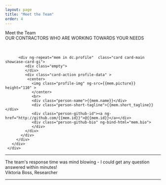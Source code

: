 ```yaml
---
layout: page
title: "Meet the Team"
order: 4
---
```

<div ng-app="viperdev">
<div ng-controller="Data as dc">
<section id="test1">
  <div class="container">
   <div >
    <div class="dive-title">Meet the Team</div>
    <div class="viper-subtitle">OUR CONTRACTORS WHO ARE WORKING TOWARDS YOUR NEEDS</div>
    <br><br>
    <div class="images row">
      <div class="col-md-12">
        <div class="container">
          <div class="row showcase-gi">

          <div ng-repeat="mem in dc.profile"  class="card card-main showcase-card-gi">
             <div class="empty">
             </div>
             <div class="card-action profile-data" >
              <center>
                <img class="profile-img" ng-src={{mem.picture}} height="110" >
                </center>
                <br>
                <div class="person-name">{{mem.name}}</div>
                <div class="person-short-tagline">{{mem.short_tagline}}</div>
                <div class="person-github-id"><a ng-href="http://github.com/{{mem.id}}">@{{mem.id}}</a></div>
                <div class="person-github-bio" ng-bind-html="mem.bio">
                </div>
             </div>
           </div>
         </div>
       </div>
     </div>
   </div>
 </div>
 <hr>
 <div class="" href="#one!">
      <div class="quotation">
      The team's response time was mind blowing - I could get any question answered within minutes!
</div>
<div class="author-quote">Viktoria Boss, Researcher</div>
    </div>
    <hr>
</div>

<br><br>
<section>
</section>
</section>
</div>
</div>

<style type="text/css">
  .showcase-gi{
    margin-left: 0em !important;
    margin-right: 0em !important;
  }

  .person-github-bio > a{
    text-transform: none !important;
    margin-right: 0em !important;
  }

   .person-github-id > a{
    text-transform: none !important;
    margin-right: 0em !important;
    color: whitesmoke !important;
    cursor: auto !important;
  }

  .person-github-id > a:hover {
    text-transform: none !important;
    margin-right: 0em !important;
    color: orange !important;
    cursor: auto !important;
  }


  .person-short-tagline{
    padding: 0.2em;
    text-align: center;
    text-transform: uppercase !important;
    letter-spacing: 0.1em;
    color: whitesmoke;
    font-size: 12px;
    font-weight: 500;
  }
</style>
